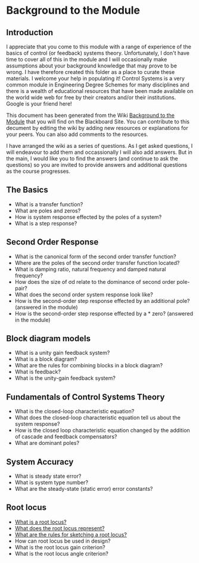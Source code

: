 # Background to the Module

## Introduction

I appreciate that you come to this module with a range of experience of the basics of control (or feedback) systems theory. Unfortunately, I don't have time to cover all of this in the module and I will occasionally make assumptions about your background knowledge that may prove to be wrong. I have therefore created this folder as a place to curate these materials. I welcome your help in populating it! Control Systems is a very common module in Engineering Degree Schemes for many disciplines and there is a wealth of educational resources that have been made available on the world wide web for free by their creators and/or their institutions. Google is your friend here!

This document has been generated from the Wiki [Background to the Module](https://blackboard.swan.ac.uk/webapps/lobj-campuspack-bb_bb60/launch/setupForm.form?course_id=_54756_1&contentId=_2842685_1) that you will find on the Blackboard Site. You can contribute to this decument by editing the wiki by adding new resources or explanations for your peers. You can also add comments to the resources. 

I have arranged the wiki as a series of questions. As I get asked questions, I will endeavour to add them and occassionally I will also add answers. But in the main, I would like you to find the answers (and continue to ask the questions) so you are invited to provide answers and additional questions as the course progresses.

## The Basics

* What is a transfer function?
* What are poles and zeros?
* How is system response effected by the poles of a system?
* What is a step response?

## Second Order Response

* What is the canonical form of the second order transfer function?
* Where are the poles of the second order transfer function located?
* What is damping ratio, natural frequency and damped natural frequency?
* How does the size of σd relate to the dominance of second order pole-pair?
* What does the second order system response look like?
* How is the second-order step response effected by an additional pole? (answered in the module)
* How is the second-order step response effected by a * zero? (answered in the module)

## Block diagram models

* What is a unity gain feedback system?
* What is a block diagram?
* What are the rules for combining blocks in a block diagram?
* What is feedback?
* What is the unity-gain feedback system?

## Fundamentals of Control Systems Theory

* What is the closed-loop characteristic equation?
* What does the closed-loop characteristic equation tell us about the system response?
* How is the closed loop characteristic equation changed by the addition of cascade and feedback compensators?
* What are dominant poles?

## System Accuracy

* What is steady state error?
* What is system type number?
* What are the steady-state (static error) error constants?

## Root locus

* [What is a root locus?](rlocus/what_is_rlocus.html)
* [What does the root locus represent?](rlocus/what_does_the_rlocus_represent.html)
* [What are the rules for sketching a root locus?](rlocus/sketching_rules.html)
* How can root locus be used in design?
* What is the root locus gain criterion?
* What is the root locus angle criterion?